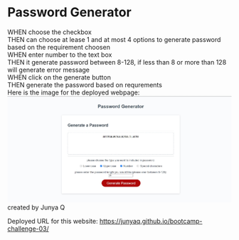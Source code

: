 # Password Generator
WHEN choose the checkbox<br/>
THEN can choose at lease 1 and at most 4 options to generate password based on the requirement choosen<br/>
WHEN enter number to the text box<br/>
THEN it generate password between 8-128, if less than 8 or more than 128 will generate error message<br/>
WHEN click on the generate button<br/>
THEN generate the password based on requrements<br/>
Here is the image for the deployed webpage:<br/>
<img src="./img/webpage.jpg"><br/>
created by Junya Q<br/>

Deployed URL for this website: https://junyaq.github.io/bootcamp-challenge-03/
